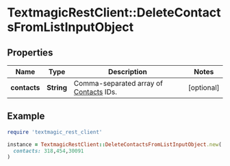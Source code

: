 # TextmagicRestClient::DeleteContactsFromListInputObject

## Properties

| Name | Type | Description | Notes |
| ---- | ---- | ----------- | ----- |
| **contacts** | **String** | Comma-separated array of [Contacts](https://docs.textmagic.com/#tag/Contacts) IDs.  | [optional] |

## Example

```ruby
require 'textmagic_rest_client'

instance = TextmagicRestClient::DeleteContactsFromListInputObject.new(
  contacts: 318,454,30091
)
```

